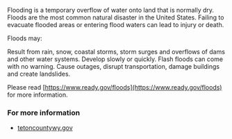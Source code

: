 
Flooding is a temporary overflow of water onto land that is normally dry. Floods are the most common natural disaster in the United States. Failing to evacuate flooded areas or entering flood waters can lead to injury or death.

Floods may:

Result from rain, snow, coastal storms, storm surges and overflows of dams and other water systems.
Develop slowly or quickly. Flash floods can come with no warning.
Cause outages, disrupt transportation, damage buildings and create landslides.

Please read [https://www.ready.gov/floods](https://www.ready.gov/floods) for more information.

### For more information

* [tetoncountywy.gov](https://www.tetoncountywy.gov/412/Impacts-of-a-Flash-Flood)

